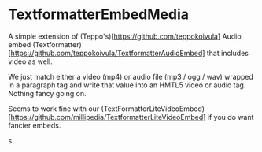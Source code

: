 # TextformatterEmbedMedia

A simple extension of (Teppo's)[https://github.com/teppokoivula] Audio embed (Textformatter)[https://github.com/teppokoivula/TextformatterAudioEmbed] that includes video as well.

We just match either a video (mp4) or audio file (mp3 / ogg / wav) wrapped in a paragraph tag and write that value into an HMTL5 video or audio tag. Nothing fancy going on.

Seems to work fine with our (TextFormatterLiteVideoEmbed)[https://github.com/millipedia/TextformatterLiteVideoEmbed] if you do want fancier embeds.

s.
